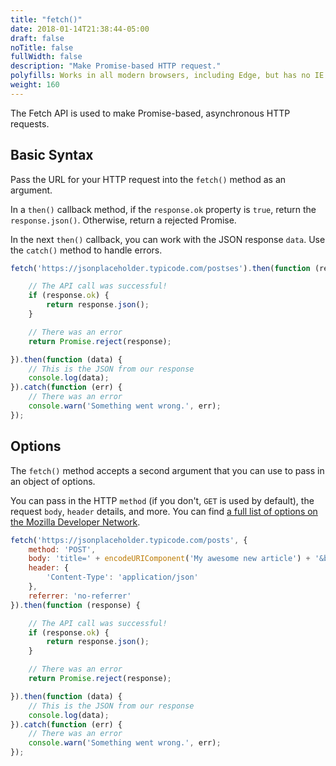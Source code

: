 ```yaml
---
title: "fetch()"
date: 2018-01-14T21:38:44-05:00
draft: false
noTitle: false
fullWidth: false
description: "Make Promise-based HTTP request."
polyfills: Works in all modern browsers, including Edge, but has no IE support. Include polyfilles for [fetch()](https://vanillajstoolkit.com/polyfills/fetch/) and [Promises](https://vanillajstoolkit.com/polyfills/promise/).
weight: 160
---
```


The Fetch API is used to make Promise-based, asynchronous HTTP requests.

## Basic Syntax

Pass the URL for your HTTP request into the `fetch()` method as an argument.

In a `then()` callback method, if the `response.ok` property is `true`, return the `response.json()`. Otherwise, return a rejected Promise.

In the next `then()` callback, you can work with the JSON response `data`. Use the `catch()` method to handle errors.

```javascript
fetch('https://jsonplaceholder.typicode.com/postses').then(function (response) {

	// The API call was successful!
	if (response.ok) {
		return response.json();
	}

	// There was an error
	return Promise.reject(response);

}).then(function (data) {
	// This is the JSON from our response
	console.log(data);
}).catch(function (err) {
	// There was an error
	console.warn('Something went wrong.', err);
});
```

## Options

The `fetch()` method accepts a second argument that you can use to pass in an object of options.

You can pass in the HTTP `method` (if you don't, `GET` is used by default), the request `body`, `header` details, and more. You can find [a full list of options on the Mozilla Developer Network](https://developer.mozilla.org/en-US/docs/Web/API/WindowOrWorkerGlobalScope/fetch#Parameters).

```javascript
fetch('https://jsonplaceholder.typicode.com/posts', {
	method: 'POST',
	body: 'title=' + encodeURIComponent('My awesome new article') + '&body=' + encodeURIComponent('This is the text of my article'),
	header: {
		'Content-Type': 'application/json'
	},
	referrer: 'no-referrer'
}).then(function (response) {

	// The API call was successful!
	if (response.ok) {
		return response.json();
	}

	// There was an error
	return Promise.reject(response);

}).then(function (data) {
	// This is the JSON from our response
	console.log(data);
}).catch(function (err) {
	// There was an error
	console.warn('Something went wrong.', err);
});
```